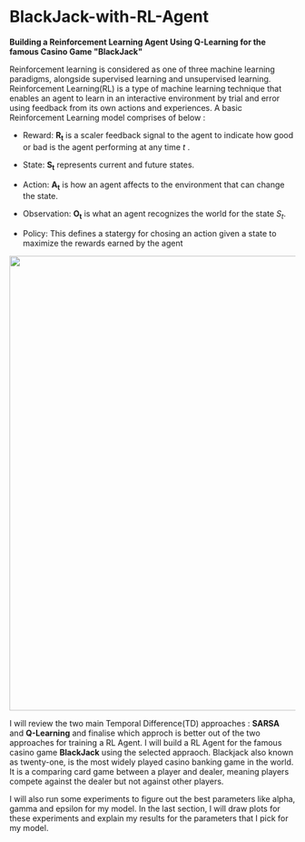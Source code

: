 # BlackJack-with-RL-Agent
**Building a Reinforcement Learning Agent Using Q-Learning for the famous Casino Game "BlackJack"**

Reinforcement learning is considered as one of three machine learning paradigms, alongside supervised learning and unsupervised learning. Reinforcement Learning(RL) is a type of machine learning technique that enables an agent to learn in an interactive environment by trial and error using feedback from its own actions and experiences. A basic Reinforcement Learning model comprises of below :


- Reward: **R<sub>t</sub>** is a scaler feedback signal to the agent to indicate how good or bad is the agent performing at any time $t$ .

- State: **S<sub>t</sub>** represents current and future states. 

- Action: **A<sub>t</sub>** is how an agent affects to the environment that can change the state. 

- Observation: **O<sub>t</sub>** is what an agent recognizes the world for the state $S_t$. 

- Policy: This defines a statergy for chosing an action given a state to maximize the rewards earned by the agent 

<img src="https://i.stack.imgur.com/eoeSq.png" width=800 />

I will review the two main Temporal Difference(TD) approaches : **SARSA** and **Q-Learning** and finalise which approch is better out of the two approaches for training a RL Agent. I will build a RL Agent for the famous casino game **BlackJack** using the selected appraoch. Blackjack also known as twenty-one, is the most widely played casino banking game in the world. It is a comparing card game between a player and dealer, meaning players compete against the dealer but not against other players. 

I will also run some experiments to figure out the best parameters like alpha, gamma and epsilon for my model. In the last section, I will draw plots for these experiments and explain my results for the parameters that I pick for my model.
